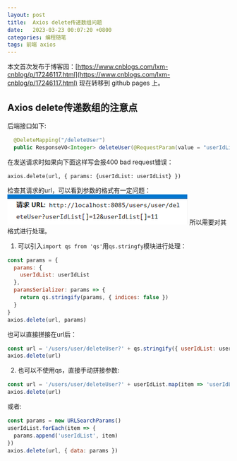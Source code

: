 ```yaml
---
layout: post
title:  Axios delete传递数组问题
date:   2023-03-23 00:07:20 +0800
categories: 编程随笔
tags: 前端 axios
---
```

本文首次发布于博客园：[https://www.cnblogs.com/lxm-cnblog/p/17246117.html](https://www.cnblogs.com/lxm-cnblog/p/17246117.html)
现在转移到 github pages 上。

## Axios delete传递数组的注意点
后端接口如下:
```java
  @DeleteMapping("/deleteUser")
  public ResponseVO<Integer> deleteUser(@RequestParam(value = "userIdList", required = true) List<Integer> userIdList) 
```
在发送请求时如果向下面这样写会报400 bad request错误：
```
axios.delete(url, { params: {userIdList: userIdList} })
```
检查其请求的url，可以看到参数的格式有一定问题：
![](/post_assets/images/2023/03/23-axios-delete-params.png)
所以需要对其格式进行处理。
1. 可以引入`import qs from 'qs'`用`qs.stringfy`模块进行处理：
```js
const params = {
  params: {
    userIdList: userIdList
  },
  paramsSerializer: params => {
    return qs.stringify(params, { indices: false })
  }
}
axios.delete(url, params)
```
也可以直接拼接在url后：
```js
const url = '/users/user/deleteUser?' + qs.stringify({ userIdList: userIdList }, { indices: false })
axios.delete(url)
```
2. 也可以不使用qs，直接手动拼接参数:
```js
const url = '/users/user/deleteUser?' + userIdList.map(item => 'userIdList=' + item).join('&')
axios.delete(url)
```
或者:
```js
const params = new URLSearchParams()
userIdList.forEach(item => {
  params.append('userIdList', item)
})
axios.delete(url, { data: params })
```
